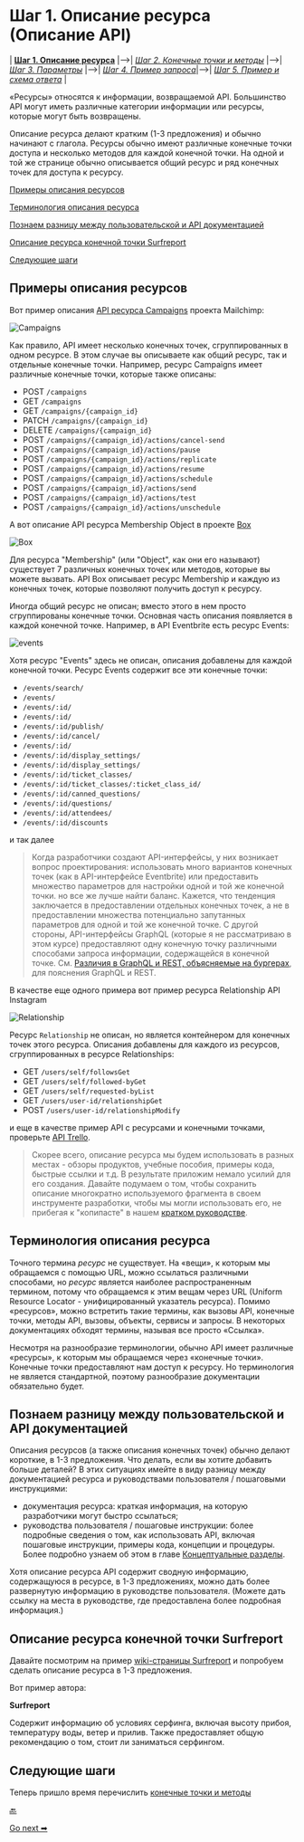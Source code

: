 # Шаг 1. Описание ресурса (Описание API)

| [**Шаг 1. Описание ресурса**](step1-resourse-description.md) |-->| [*Шаг 2. Конечные точки и методы*](step2-endpoints-and-methods.md) |-->| [*Шаг 3. Параметры*](step3-parameters.md) |-->| [*Шаг 4. Пример запроса*](step4-request-example.md)|-->| [*Шаг 5. Пример и схема ответа*](step5-response-example-and-schema.md) |

«Ресурсы» относятся к информации, возвращаемой API. Большинство API могут иметь различные категории информации или ресурсы, которые могут быть возвращены.

Описание ресурса делают кратким (1-3 предложения) и обычно начинают с глагола. Ресурсы обычно имеют различные конечные точки доступа и несколько методов для каждой конечной точки. На одной и той же странице обычно описывается общий ресурс и ряд конечных точек для доступа к ресурсу.

[Примеры описания ресурсов](#examples)

[Терминология описания ресурса](#terminology)

[Познаем разницу между  пользовательской и API документацией](#docsvsguides)

[Описание ресурса конечной точки Surfreport](#surfReport)

[Следующие шаги](#nextSteps)

<a name="examples"></a>
## Примеры описания ресурсов


Вот пример описания [API ресурса Campaigns](https://developer.mailchimp.com/documentation/mailchimp/reference/campaigns/#) проекта Mailchimp:

![Campaigns](pics/1.png)

Как правило, API имеет несколько конечных точек, сгруппированных в одном ресурсе. В этом случае вы описываете как общий ресурс, так и отдельные конечные точки. Например, ресурс Campaigns имеет различные конечные точки, которые также описаны:

- POST `/campaigns`
- GET `/campaigns`
- GET `/campaigns/{campaign_id}`
- PATCH `/campaigns/{campaign_id}`
- DELETE `/campaigns/{campaign_id}`
- POST `/campaigns/{campaign_id}/actions/cancel-send`
- POST `/campaigns/{campaign_id}/actions/pause`
- POST `/campaigns/{campaign_id}/actions/replicate`
- POST `/campaigns/{campaign_id}/actions/resume`
- POST `/campaigns/{campaign_id}/actions/schedule`
- POST `/campaigns/{campaign_id}/actions/send`
- POST `/campaigns/{campaign_id}/actions/test`
- POST `/campaigns/{campaign_id}/actions/unschedule`

А вот описание API ресурса Membership Object в проекте [Box](https://developer.box.com/reference#membership-object)

![Box](pics/2.png)

Для ресурса "Membership" (или "Object", как они его называют) существует 7 различных конечных точек или методов, которые вы можете вызвать. API Box описывает ресурс Membership и каждую из конечных точек, которые позволяют получить доступ к ресурсу.

Иногда общий ресурс не описан; вместо этого в нем просто сгруппированы конечные точки. Основная часть описания появляется в каждой конечной точке. Например, в API Eventbrite есть ресурс Events:

![events](pics/3.png)

Хотя ресурс "Events" здесь не описан, описания добавлены для каждой конечной точки. Ресурс Events содержит все эти конечные точки:

- `/events/search/`
- `/events/`
- `/events/:id/`
- `/events/:id/`
- `/events/:id/publish/`
- `/events/:id/cancel/`
- `/events/:id/`
- `/events/:id/display_settings/`
- `/events/:id/display_settings/`
- `/events/:id/ticket_classes/`
- `/events/:id/ticket_classes/:ticket_class_id/`
- `/events/:id/canned_questions/`
- `/events/:id/questions/`
- `/events/:id/attendees/`
- `/events/:id/discounts`

и так далее

> Когда разработчики создают API-интерфейсы, у них возникает вопрос проектирования: использовать много вариантов конечных точек (как в API-интерфейсе Eventbrite) или предоставить множество параметров для настройки одной и той же конечной точки. но все же лучше найти баланс. Кажется, что тенденция заключается в предоставлении отдельных конечных точек, а не в предоставлении множества потенциально запутанных параметров для одной и той же конечной точке. С другой стороны, API-интерфейсы GraphQL (которые я не рассматриваю в этом курсе) предоставляют одну конечную точку различными способами запроса информации, содержащейся в конечной точке. См. [Различия в GraphQL и REST, объясняемые на бургерах](https://apievangelist.com/2018/06/29/rest-api-and-graphql-burger-king/), для пояснения GraphQL и REST.

В качестве еще одного примера вот пример ресурса Relationship API Instagram

![Relationship](pics/4.png)

Ресурс `Relationship` не описан, но является контейнером для конечных точек этого ресурса. Описания добавлены для каждого из ресурсов, сгруппированных в ресурсе Relationships:

- GET `/users/self/followsGet`
- GET `/users/self/followed-byGet`
- GET `/users/self/requested-byList`
- GET `/users/user-id/relationshipGet`
- POST `/users/user-id/relationshipModify`

и еще в качестве пример API с ресурсами и конечными точками, проверьте [API Trello](https://developers.trello.com/v1.0/reference#introduction).

> Скорее всего, описание ресурса мы будем использовать в разных местах - обзоры продуктов, учебные пособия, примеры кода, быстрые ссылки и т.д. В результате приложим немало усилий для его создания. Давайте подумаем о том, чтобы сохранить описание многократно используемого фрагмента в своем инструменте разработки, чтобы мы могли использовать его, не прибегая к "копипасте" в нашем [кратком руководстве](https://github.com/Starkovden/Documenting_APIs/blob/master/6.%20Non-reference%20API%20topics/6.9.%20Quick%20reference%20guide.md).

<a name="terminology"></a>
## Терминология описания ресурса

Точного термина *ресурс* не существует. На «вещи», к которым мы обращаемся с помощью URL, можно ссылаться различными способами, но *ресурс* является наиболее распространенным термином, потому что обращаемся к этим вещам через URL (Uniform Resource Locator - унифицированный указатель ресурса). Помимо «ресурсов», можно встретить такие термины, как вызовы API, конечные точки, методы API, вызовы, объекты, сервисы и запросы. В некоторых документациях обходят термины, называя все просто «Ссылка».

Несмотря на разнообразие терминологии, обычно API имеет различные «ресурсы», к которым мы обращаемся через «конечные точки». Конечные точки предоставляют нам доступ к ресурсу. Но терминология не является стандартной, поэтому разнообразие документации обязательно будет.

<a name="docsvsguides"></a>
## Познаем разницу между  пользовательской и API документацией

Описания ресурсов (а также описания конечных точек) обычно делают короткие, в 1-3 предложения. Что делать, если вы хотите добавить больше деталей? В этих ситуациях имейте в виду разницу между документацией ресурса и руководствами пользователя / пошаговыми инструкциями:

- документация ресурса: краткая информация, на которую разработчики могут быстро ссылаться;
- руководства пользователя / пошаговые инструкции: более подробные сведения о том, как использовать API, включая пошаговые инструкции, примеры кода, концепции и процедуры. Более подробно узнаем об этом в главе [Концептуальные разделы](../conceptual-topics/README.md).

Хотя описание ресурса API содержит сводную информацию, содержащуюся в ресурсе, в 1-3 предложениях, можно дать более развернутую информацию в руководстве пользователя. (Можете дать ссылку на места в руководстве, где предоставлена более подробная информация.)

<a name="surfReport"></a>
## Описание ресурса конечной точки Surfreport

Давайте посмотрим на пример [wiki-страницы Surfreport](new-endpoint.md#wikiSerf) и попробуем сделать описание ресурса в 1-3 предложения.

Вот пример автора:

**Surfreport**

Содержит информацию об условиях серфинга, включая высоту прибоя, температуру воды, ветер и прилив. Также предоставляет общую рекомендацию о том, стоит ли заниматься серфингом.

<a name="nextSteps"></a>
## Следующие шаги

Теперь пришло время перечислить [конечные точки и методы](step2-endpoints-and-methods.md)

[🔙](api-reference-tutorial-overview.md)

[Go next ➡](step2-endpoints-and-methods.md)
